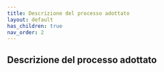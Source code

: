 ```yaml
---
title: Descrizione del processo adottato
layout: default
has_children: true
nav_order: 2
---
```


## Descrizione del processo adottato
